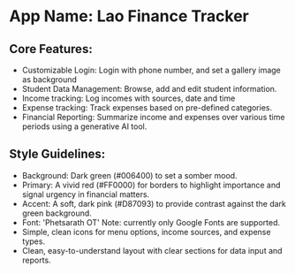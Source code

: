 # **App Name**: Lao Finance Tracker

## Core Features:

- Customizable Login: Login with phone number, and set a gallery image as background
- Student Data Management: Browse, add and edit student information.
- Income tracking: Log incomes with sources, date and time
- Expense tracking: Track expenses based on pre-defined categories.
- Financial Reporting: Summarize income and expenses over various time periods using a generative AI tool. 

## Style Guidelines:

- Background: Dark green (#006400) to set a somber mood.
- Primary: A vivid red (#FF0000) for borders to highlight importance and signal urgency in financial matters.
- Accent: A soft, dark pink (#D87093) to provide contrast against the dark green background.
- Font: 'Phetsarath OT' Note: currently only Google Fonts are supported.
- Simple, clean icons for menu options, income sources, and expense types.
- Clean, easy-to-understand layout with clear sections for data input and reports.